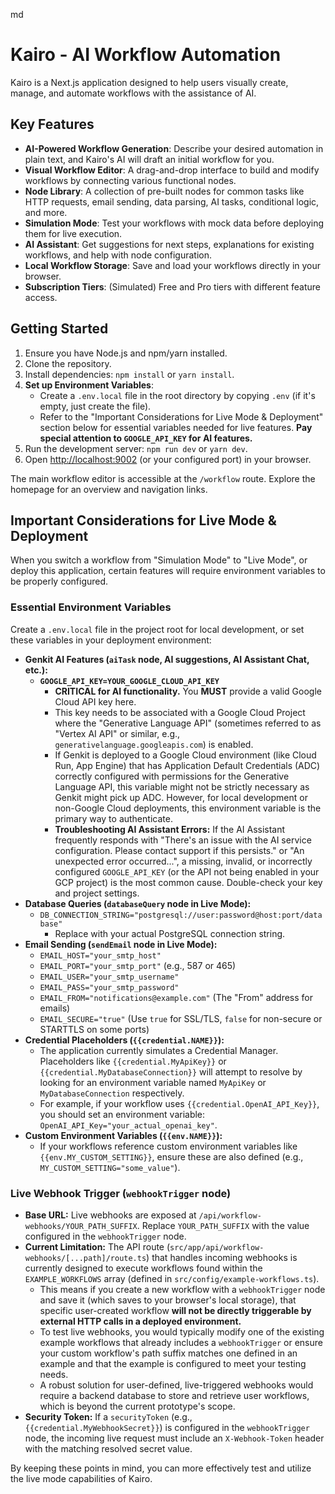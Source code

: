 md
# Kairo - AI Workflow Automation

Kairo is a Next.js application designed to help users visually create, manage, and automate workflows with the assistance of AI.

## Key Features

*   **AI-Powered Workflow Generation**: Describe your desired automation in plain text, and Kairo's AI will draft an initial workflow for you.
*   **Visual Workflow Editor**: A drag-and-drop interface to build and modify workflows by connecting various functional nodes.
*   **Node Library**: A collection of pre-built nodes for common tasks like HTTP requests, email sending, data parsing, AI tasks, conditional logic, and more.
*   **Simulation Mode**: Test your workflows with mock data before deploying them for live execution.
*   **AI Assistant**: Get suggestions for next steps, explanations for existing workflows, and help with node configuration.
*   **Local Workflow Storage**: Save and load your workflows directly in your browser.
*   **Subscription Tiers**: (Simulated) Free and Pro tiers with different feature access.

## Getting Started

1.  Ensure you have Node.js and npm/yarn installed.
2.  Clone the repository.
3.  Install dependencies: `npm install` or `yarn install`.
4.  **Set up Environment Variables**:
    *   Create a `.env.local` file in the root directory by copying `.env` (if it's empty, just create the file).
    *   Refer to the "Important Considerations for Live Mode & Deployment" section below for essential variables needed for live features. **Pay special attention to `GOOGLE_API_KEY` for AI features.**
5.  Run the development server: `npm run dev` or `yarn dev`.
6.  Open [http://localhost:9002](http://localhost:9002) (or your configured port) in your browser.

The main workflow editor is accessible at the `/workflow` route. Explore the homepage for an overview and navigation links.

## Important Considerations for Live Mode & Deployment

When you switch a workflow from "Simulation Mode" to "Live Mode", or deploy this application, certain features will require environment variables to be properly configured.

### Essential Environment Variables

Create a `.env.local` file in the project root for local development, or set these variables in your deployment environment:

*   **Genkit AI Features (`aiTask` node, AI suggestions, AI Assistant Chat, etc.):**
    *   **`GOOGLE_API_KEY=YOUR_GOOGLE_CLOUD_API_KEY`**
        *   **CRITICAL for AI functionality.** You **MUST** provide a valid Google Cloud API key here.
        *   This key needs to be associated with a Google Cloud Project where the "Generative Language API" (sometimes referred to as "Vertex AI API" or similar, e.g., `generativelanguage.googleapis.com`) is enabled.
        *   If Genkit is deployed to a Google Cloud environment (like Cloud Run, App Engine) that has Application Default Credentials (ADC) correctly configured with permissions for the Generative Language API, this variable might not be strictly necessary as Genkit might pick up ADC. However, for local development or non-Google Cloud deployments, this environment variable is the primary way to authenticate.
        *   **Troubleshooting AI Assistant Errors:** If the AI Assistant frequently responds with "There's an issue with the AI service configuration. Please contact support if this persists." or "An unexpected error occurred...", a missing, invalid, or incorrectly configured `GOOGLE_API_KEY` (or the API not being enabled in your GCP project) is the most common cause. Double-check your key and project settings.
*   **Database Queries (`databaseQuery` node in Live Mode):**
    *   `DB_CONNECTION_STRING="postgresql://user:password@host:port/database"`
        *   Replace with your actual PostgreSQL connection string.
*   **Email Sending (`sendEmail` node in Live Mode):**
    *   `EMAIL_HOST="your_smtp_host"`
    *   `EMAIL_PORT="your_smtp_port"` (e.g., 587 or 465)
    *   `EMAIL_USER="your_smtp_username"`
    *   `EMAIL_PASS="your_smtp_password"`
    *   `EMAIL_FROM="notifications@example.com"` (The "From" address for emails)
    *   `EMAIL_SECURE="true"` (Use `true` for SSL/TLS, `false` for non-secure or STARTTLS on some ports)
*   **Credential Placeholders (`{{credential.NAME}}`):**
    *   The application currently simulates a Credential Manager. Placeholders like `{{credential.MyApiKey}}` or `{{credential.MyDatabaseConnection}}` will attempt to resolve by looking for an environment variable named `MyApiKey` or `MyDatabaseConnection` respectively.
    *   For example, if your workflow uses `{{credential.OpenAI_API_Key}}`, you should set an environment variable: `OpenAI_API_Key="your_actual_openai_key"`.
*   **Custom Environment Variables (`{{env.NAME}}`):**
    *   If your workflows reference custom environment variables like `{{env.MY_CUSTOM_SETTING}}`, ensure these are also defined (e.g., `MY_CUSTOM_SETTING="some_value"`).

### Live Webhook Trigger (`webhookTrigger` node)

*   **Base URL:** Live webhooks are exposed at `/api/workflow-webhooks/YOUR_PATH_SUFFIX`. Replace `YOUR_PATH_SUFFIX` with the value configured in the `webhookTrigger` node.
*   **Current Limitation:** The API route (`src/app/api/workflow-webhooks/[...path]/route.ts`) that handles incoming webhooks is currently designed to execute workflows found within the `EXAMPLE_WORKFLOWS` array (defined in `src/config/example-workflows.ts`).
    *   This means if you create a new workflow with a `webhookTrigger` node and save it (which saves to your browser's local storage), that specific user-created workflow **will not be directly triggerable by external HTTP calls in a deployed environment.**
    *   To test live webhooks, you would typically modify one of the existing example workflows that already includes a `webhookTrigger` or ensure your custom workflow's path suffix matches one defined in an example and that the example is configured to meet your testing needs.
    *   A robust solution for user-defined, live-triggered webhooks would require a backend database to store and retrieve user workflows, which is beyond the current prototype's scope.
*   **Security Token:** If a `securityToken` (e.g., `{{credential.MyWebhookSecret}}`) is configured in the `webhookTrigger` node, the incoming live request must include an `X-Webhook-Token` header with the matching resolved secret value.

By keeping these points in mind, you can more effectively test and utilize the live mode capabilities of Kairo.
